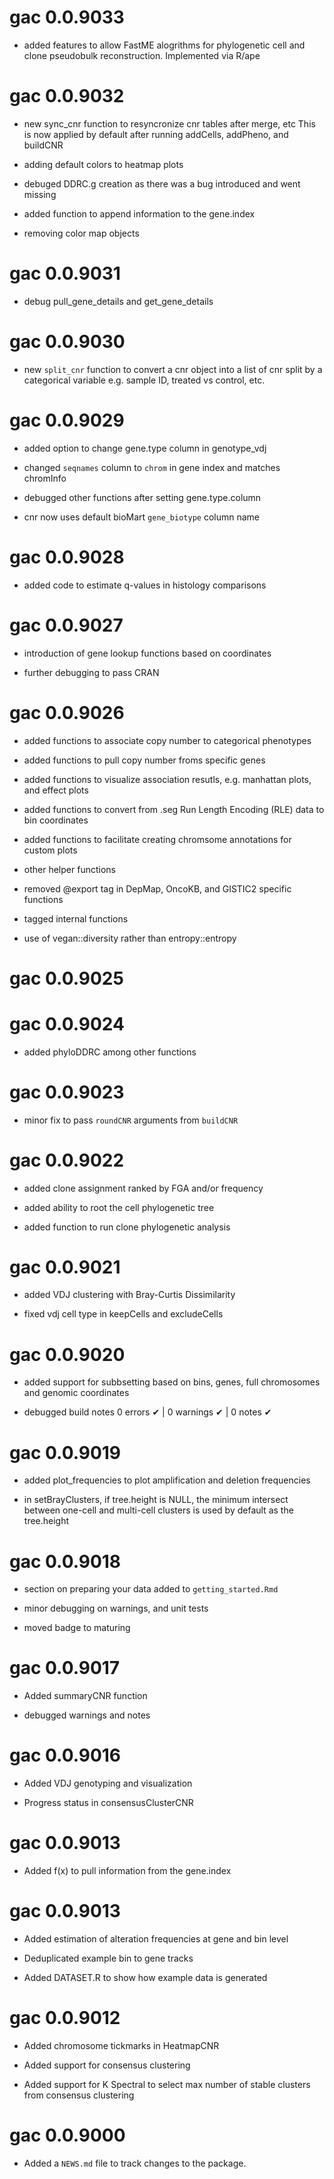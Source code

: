 # gac 0.0.9033
* added features to allow FastME alogrithms for  phylogenetic cell and clone pseudobulk reconstruction.  Implemented via R/ape

# gac 0.0.9032
* new sync_cnr function to resyncronize cnr tables after merge, etc
  This is now applied by default after running addCells, addPheno, and buildCNR

* adding default colors to heatmap plots

* debuged DDRC.g creation as there was a bug introduced and went missing

* added function to append information to the gene.index

* removing color map objects 

# gac 0.0.9031
* debug pull_gene_details and get_gene_details

# gac 0.0.9030
* new `split_cnr` function to convert a cnr object into a list of cnr split by a categorical variable
 e.g. sample ID, treated vs control, etc.

# gac 0.0.9029
* added option to change gene.type column in genotype_vdj

* changed `seqnames` column to `chrom` in gene index and matches chromInfo

* debugged other functions after setting gene.type.column

* cnr now uses default bioMart `gene_biotype` column name

# gac 0.0.9028
* added code to estimate q-values in histology comparisons

# gac 0.0.9027
* introduction of gene lookup functions based on coordinates

* further debugging to pass CRAN

# gac 0.0.9026

* added functions to associate copy number to categorical phenotypes

* added functions to pull copy number froms specific genes

* added functions to visualize association resutls, e.g. manhattan plots, and effect plots

* added functions to convert from .seg Run Length Encoding (RLE) data to bin coordinates

* added functions to facilitate creating chromsome annotations for custom plots

* other helper functions

* removed @export tag in DepMap, OncoKB, and GISTIC2 specific functions

* tagged internal functions 

* use of vegan::diversity rather than entropy::entropy

# gac 0.0.9025

# gac 0.0.9024

* added phyloDDRC among other functions

# gac 0.0.9023

* minor fix to pass `roundCNR` arguments from `buildCNR`

# gac 0.0.9022

* added clone assignment ranked by FGA and/or frequency

* added ability to root the cell phylogenetic tree

* added function to run clone phylogenetic analysis

# gac 0.0.9021

* added VDJ clustering with Bray-Curtis Dissimilarity

* fixed vdj cell type in keepCells and excludeCells

# gac 0.0.9020

* added support for subbsetting based on bins, genes, full chromosomes and genomic coordinates

* debugged build notes
0 errors ✔ | 0 warnings ✔ | 0 notes ✔

# gac 0.0.9019

* added plot_frequencies to plot amplification and deletion frequencies

* in setBrayClusters, if tree.height is NULL,  the minimum intersect between one-cell and multi-cell clusters is used by default as the tree.height

# gac 0.0.9018

* section on preparing your data added to `getting_started.Rmd`

* minor debugging on warnings, and unit tests

* moved badge to maturing

# gac 0.0.9017

* Added summaryCNR function

* debugged warnings and notes

# gac 0.0.9016

* Added VDJ genotyping and visualization

* Progress status in consensusClusterCNR

# gac 0.0.9013

* Added f(x) to pull information from the gene.index

# gac 0.0.9013

* Added estimation of alteration frequencies at gene and bin level

* Deduplicated example bin to gene tracks

* Added DATASET.R to show how example data is generated

# gac 0.0.9012

* Added chromosome tickmarks in HeatmapCNR

* Added support for consensus clustering

* Added support for K Spectral to select max number of stable clusters from consensus clustering

# gac 0.0.9000

* Added a `NEWS.md` file to track changes to the package.
